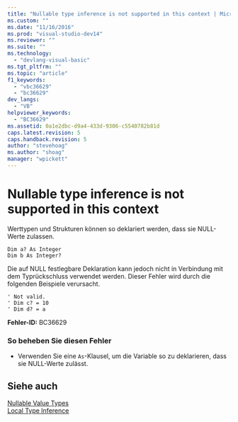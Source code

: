 ```yaml
---
title: "Nullable type inference is not supported in this context | Microsoft Docs"
ms.custom: ""
ms.date: "11/16/2016"
ms.prod: "visual-studio-dev14"
ms.reviewer: ""
ms.suite: ""
ms.technology: 
  - "devlang-visual-basic"
ms.tgt_pltfrm: ""
ms.topic: "article"
f1_keywords: 
  - "vbc36629"
  - "bc36629"
dev_langs: 
  - "VB"
helpviewer_keywords: 
  - "BC36629"
ms.assetid: 0a1e2dbc-d9a4-433d-9306-c5540782b81d
caps.latest.revision: 5
caps.handback.revision: 5
author: "stevehoag"
ms.author: "shoag"
manager: "wpickett"
---
```

# Nullable type inference is not supported in this context
Werttypen und Strukturen können so deklariert werden, dass sie NULL\-Werte zulassen.  
  
```vb#  
Dim a? As Integer  
Dim b As Integer?  
```  
  
 Die auf NULL festlegbare Deklaration kann jedoch nicht in Verbindung mit dem Typrückschluss verwendet werden.  Dieser Fehler wird durch die folgenden Beispiele verursacht.  
  
```vb#  
' Not valid.  
' Dim c? = 10  
' Dim d? = a  
```  
  
 **Fehler\-ID:** BC36629  
  
### So beheben Sie diesen Fehler  
  
-   Verwenden Sie eine `As`\-Klausel, um die Variable so zu deklarieren, dass sie NULL\-Werte zulässt.  
  
## Siehe auch  
 [Nullable Value Types](../../../visual-basic/programming-guide/language-features/data-types/nullable-value-types.md)   
 [Local Type Inference](../../../visual-basic/programming-guide/language-features/variables/local-type-inference.md)